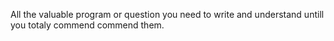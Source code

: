 All the valuable program or question you need to write and understand untill you totaly commend commend them.
